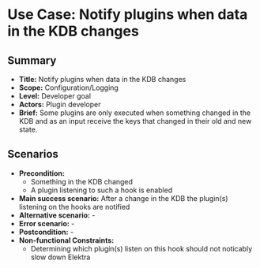 # Use Case: Notify plugins when data in the KDB changes

## Summary

- **Title:** Notify plugins when data in the KDB changes
- **Scope:** Configuration/Logging
- **Level:** Developer goal
- **Actors:** Plugin developer
- **Brief:** Some plugins are only executed when something changed in the KDB and as an input receive the keys that changed in their old and new state.

## Scenarios

- **Precondition:**
  - Something in the KDB changed
  - A plugin listening to such a hook is enabled
- **Main success scenario:** After a change in the KDB the plugin(s) listening on the hooks are notified
- **Alternative scenario:** -
- **Error scenario:** -
- **Postcondition:** -
- **Non-functional Constraints:**
  - Determining which plugin(s) listen on this hook should not noticably slow down Elektra
